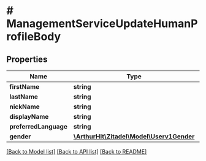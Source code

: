 # # ManagementServiceUpdateHumanProfileBody

## Properties

Name | Type | Description | Notes
------------ | ------------- | ------------- | -------------
**firstName** | **string** |  |
**lastName** | **string** |  |
**nickName** | **string** |  | [optional]
**displayName** | **string** |  |
**preferredLanguage** | **string** |  | [optional]
**gender** | [**\ArthurHlt\Zitadel\Model\Userv1Gender**](Userv1Gender.md) |  | [optional]

[[Back to Model list]](../../README.md#models) [[Back to API list]](../../README.md#endpoints) [[Back to README]](../../README.md)
